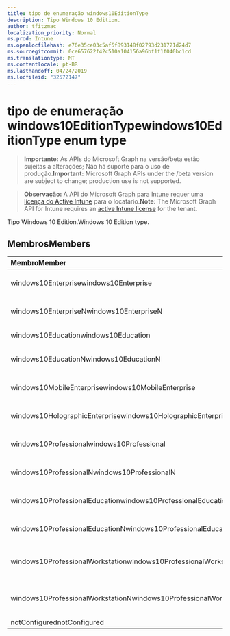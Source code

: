 ```yaml
---
title: tipo de enumeração windows10EditionType
description: Tipo Windows 10 Edition.
author: tfitzmac
localization_priority: Normal
ms.prod: Intune
ms.openlocfilehash: e76e35ce03c5af5f893148f02793d231721d24d7
ms.sourcegitcommit: 0ce657622f42c510a104156a96bf1f1f040bc1cd
ms.translationtype: MT
ms.contentlocale: pt-BR
ms.lasthandoff: 04/24/2019
ms.locfileid: "32572147"
---
```

# <a name="windows10editiontype-enum-type"></a><span data-ttu-id="bdfdd-103">tipo de enumeração windows10EditionType</span><span class="sxs-lookup"><span data-stu-id="bdfdd-103">windows10EditionType enum type</span></span>

> <span data-ttu-id="bdfdd-104">**Importante:** As APIs do Microsoft Graph na versão/beta estão sujeitas a alterações; Não há suporte para o uso de produção.</span><span class="sxs-lookup"><span data-stu-id="bdfdd-104">**Important:** Microsoft Graph APIs under the /beta version are subject to change; production use is not supported.</span></span>

> <span data-ttu-id="bdfdd-105">**Observação:** A API do Microsoft Graph para Intune requer uma [licença do Active Intune](https://go.microsoft.com/fwlink/?linkid=839381) para o locatário.</span><span class="sxs-lookup"><span data-stu-id="bdfdd-105">**Note:** The Microsoft Graph API for Intune requires an [active Intune license](https://go.microsoft.com/fwlink/?linkid=839381) for the tenant.</span></span>

<span data-ttu-id="bdfdd-106">Tipo Windows 10 Edition.</span><span class="sxs-lookup"><span data-stu-id="bdfdd-106">Windows 10 Edition type.</span></span>

## <a name="members"></a><span data-ttu-id="bdfdd-107">Membros</span><span class="sxs-lookup"><span data-stu-id="bdfdd-107">Members</span></span>
|<span data-ttu-id="bdfdd-108">Membro</span><span class="sxs-lookup"><span data-stu-id="bdfdd-108">Member</span></span>|<span data-ttu-id="bdfdd-109">Valor</span><span class="sxs-lookup"><span data-stu-id="bdfdd-109">Value</span></span>|<span data-ttu-id="bdfdd-110">Descrição</span><span class="sxs-lookup"><span data-stu-id="bdfdd-110">Description</span></span>|
|:---|:---|:---|
|<span data-ttu-id="bdfdd-111">windows10Enterprise</span><span class="sxs-lookup"><span data-stu-id="bdfdd-111">windows10Enterprise</span></span>|<span data-ttu-id="bdfdd-112">,0</span><span class="sxs-lookup"><span data-stu-id="bdfdd-112">0</span></span>|<span data-ttu-id="bdfdd-113">Windows 10 Enterprise</span><span class="sxs-lookup"><span data-stu-id="bdfdd-113">Windows 10 Enterprise</span></span>|
|<span data-ttu-id="bdfdd-114">windows10EnterpriseN</span><span class="sxs-lookup"><span data-stu-id="bdfdd-114">windows10EnterpriseN</span></span>|<span data-ttu-id="bdfdd-115">1 </span><span class="sxs-lookup"><span data-stu-id="bdfdd-115">1</span></span>|<span data-ttu-id="bdfdd-116">Windows 10 Enterprise</span><span class="sxs-lookup"><span data-stu-id="bdfdd-116">Windows 10 EnterpriseN</span></span>|
|<span data-ttu-id="bdfdd-117">windows10Education</span><span class="sxs-lookup"><span data-stu-id="bdfdd-117">windows10Education</span></span>|<span data-ttu-id="bdfdd-118">2 </span><span class="sxs-lookup"><span data-stu-id="bdfdd-118">2</span></span>|<span data-ttu-id="bdfdd-119">Treinamento do Windows 10</span><span class="sxs-lookup"><span data-stu-id="bdfdd-119">Windows 10 Education</span></span>|
|<span data-ttu-id="bdfdd-120">windows10EducationN</span><span class="sxs-lookup"><span data-stu-id="bdfdd-120">windows10EducationN</span></span>|<span data-ttu-id="bdfdd-121">3 </span><span class="sxs-lookup"><span data-stu-id="bdfdd-121">3</span></span>|<span data-ttu-id="bdfdd-122">Windows 10 Educan</span><span class="sxs-lookup"><span data-stu-id="bdfdd-122">Windows 10 EducationN</span></span>|
|<span data-ttu-id="bdfdd-123">windows10MobileEnterprise</span><span class="sxs-lookup"><span data-stu-id="bdfdd-123">windows10MobileEnterprise</span></span>|<span data-ttu-id="bdfdd-124">4 </span><span class="sxs-lookup"><span data-stu-id="bdfdd-124">4</span></span>|<span data-ttu-id="bdfdd-125">Windows 10 Mobile Enterprise</span><span class="sxs-lookup"><span data-stu-id="bdfdd-125">Windows 10 Mobile Enterprise</span></span>|
|<span data-ttu-id="bdfdd-126">windows10HolographicEnterprise</span><span class="sxs-lookup"><span data-stu-id="bdfdd-126">windows10HolographicEnterprise</span></span>|<span data-ttu-id="bdfdd-127">5 </span><span class="sxs-lookup"><span data-stu-id="bdfdd-127">5</span></span>|<span data-ttu-id="bdfdd-128">Windows 10 Holographic Enterprise</span><span class="sxs-lookup"><span data-stu-id="bdfdd-128">Windows 10 Holographic Enterprise</span></span>|
|<span data-ttu-id="bdfdd-129">windows10Professional</span><span class="sxs-lookup"><span data-stu-id="bdfdd-129">windows10Professional</span></span>|<span data-ttu-id="bdfdd-130">6 </span><span class="sxs-lookup"><span data-stu-id="bdfdd-130">6</span></span>|<span data-ttu-id="bdfdd-131">Windows 10 Professional</span><span class="sxs-lookup"><span data-stu-id="bdfdd-131">Windows 10 Professional</span></span>|
|<span data-ttu-id="bdfdd-132">windows10ProfessionalN</span><span class="sxs-lookup"><span data-stu-id="bdfdd-132">windows10ProfessionalN</span></span>|<span data-ttu-id="bdfdd-133">7 </span><span class="sxs-lookup"><span data-stu-id="bdfdd-133">7</span></span>|<span data-ttu-id="bdfdd-134">Windows 10 Professional</span><span class="sxs-lookup"><span data-stu-id="bdfdd-134">Windows 10 ProfessionalN</span></span>|
|<span data-ttu-id="bdfdd-135">windows10ProfessionalEducation</span><span class="sxs-lookup"><span data-stu-id="bdfdd-135">windows10ProfessionalEducation</span></span>|<span data-ttu-id="bdfdd-136">8 </span><span class="sxs-lookup"><span data-stu-id="bdfdd-136">8</span></span>|<span data-ttu-id="bdfdd-137">Windows 10 Professional Education</span><span class="sxs-lookup"><span data-stu-id="bdfdd-137">Windows 10 Professional Education</span></span>|
|<span data-ttu-id="bdfdd-138">windows10ProfessionalEducationN</span><span class="sxs-lookup"><span data-stu-id="bdfdd-138">windows10ProfessionalEducationN</span></span>|<span data-ttu-id="bdfdd-139">9 </span><span class="sxs-lookup"><span data-stu-id="bdfdd-139">9</span></span>|<span data-ttu-id="bdfdd-140">Windows 10 Professional Educan</span><span class="sxs-lookup"><span data-stu-id="bdfdd-140">Windows 10 Professional EducationN</span></span>|
|<span data-ttu-id="bdfdd-141">windows10ProfessionalWorkstation</span><span class="sxs-lookup"><span data-stu-id="bdfdd-141">windows10ProfessionalWorkstation</span></span>|<span data-ttu-id="bdfdd-142">10 </span><span class="sxs-lookup"><span data-stu-id="bdfdd-142">10</span></span>|<span data-ttu-id="bdfdd-143">Windows 10 Professional para estações de trabalho</span><span class="sxs-lookup"><span data-stu-id="bdfdd-143">Windows 10 Professional for Workstations</span></span>|
|<span data-ttu-id="bdfdd-144">windows10ProfessionalWorkstationN</span><span class="sxs-lookup"><span data-stu-id="bdfdd-144">windows10ProfessionalWorkstationN</span></span>|<span data-ttu-id="bdfdd-145">11 </span><span class="sxs-lookup"><span data-stu-id="bdfdd-145">11</span></span>|<span data-ttu-id="bdfdd-146">Windows 10 Professional para estações de trabalho N</span><span class="sxs-lookup"><span data-stu-id="bdfdd-146">Windows 10 Professional for Workstations N</span></span>|
|<span data-ttu-id="bdfdd-147">notConfigured</span><span class="sxs-lookup"><span data-stu-id="bdfdd-147">notConfigured</span></span>|<span data-ttu-id="bdfdd-148">12 </span><span class="sxs-lookup"><span data-stu-id="bdfdd-148">12</span></span>|<span data-ttu-id="bdfdd-149">NotConfigured</span><span class="sxs-lookup"><span data-stu-id="bdfdd-149">NotConfigured</span></span>|





